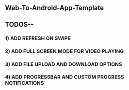 ## Web-To-Android-App-Template 

## TODOS--
### 1) ADD REFRESH ON SWIPE 
### 2) ADD FULL SCREEN MODE FOR VIDEO PLAYING
### 3) ADD FILE UPLOAD AND DOWNLOAD OPTIONS
### 4) ADD PROGRESSBAR AND CUSTOM PROGRESS NOTIFICATIONS
